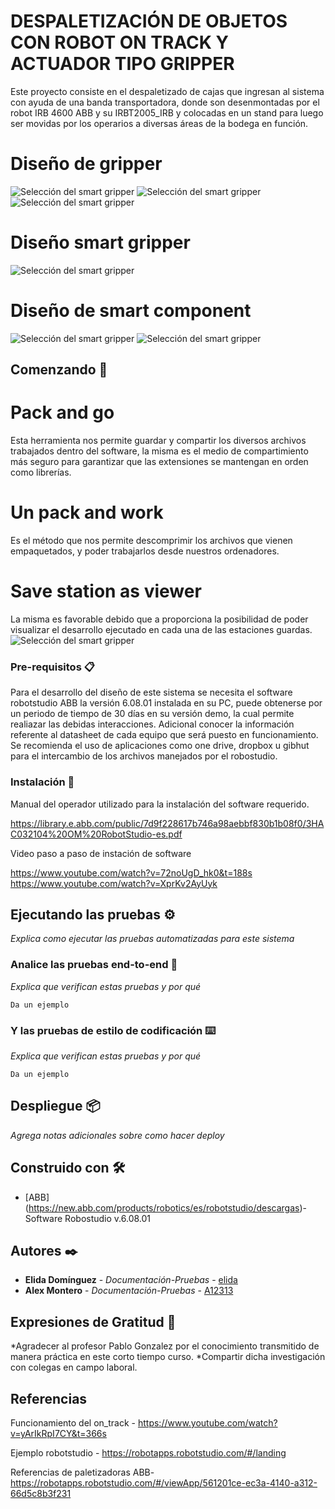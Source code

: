 
# DESPALETIZACIÓN DE OBJETOS CON ROBOT ON TRACK Y ACTUADOR TIPO GRIPPER

Este proyecto consiste en el despaletizado de cajas que ingresan al sistema con ayuda de una banda transportadora, donde son
desenmontadas por el robot IRB 4600 ABB y su IRBT2005_IRB y colocadas en un stand para luego ser movidas por los operarios a
diversas áreas de la bodega en función.

# Diseño de gripper
![Selección del smart gripper](https://github.com/AI2313/Robot_on_track/blob/master/Dise%C3%B1o%20de%20proyecto/Dise%C3%B1o%20de%20gripper_1.PNG)
![Selección del smart gripper](https://github.com/AI2313/Robot_on_track/blob/master/Dise%C3%B1o%20de%20proyecto/Dise%C3%B1o%20de%20gripper_2.PNG)
![Selección del smart gripper](https://github.com/AI2313/Robot_on_track/blob/master/Dise%C3%B1o%20de%20proyecto/Dise%C3%B1o%20de%20gripper_3.PNG)

# Diseño smart gripper 

![Selección del smart gripper](https://github.com/AI2313/Robot_on_track/blob/master/Dise%C3%B1o%20de%20proyecto/Smartgripper.PNG)

# Diseño de smart component
![Selección del smart gripper](https://github.com/AI2313/Robot_on_track/blob/master/Dise%C3%B1o%20de%20proyecto/Dise%C3%B1o%20de%20smart%20component.PNG)
![Selección del smart gripper](https://github.com/AI2313/Robot_on_track/blob/master/Dise%C3%B1o%20de%20proyecto/Dise%C3%B1o%20de%20smart%20component_1.PNG)

## Comenzando 🚀

# Pack and go
Esta herramienta nos permite guardar y compartir los diversos archivos trabajados dentro del software, la misma es el medio de compartimiento más seguro para garantizar que las extensiones se mantengan en orden como librerías.

# Un pack and work 
Es el método que nos permite descomprimir los archivos que vienen empaquetados, y poder trabajarlos desde nuestros ordenadores.

# Save station as viewer
La misma es favorable debido que a proporciona la posibilidad de poder visualizar el desarrollo ejecutado en cada una de las estaciones guardas.
![Selección del smart gripper](https://github.com/AI2313/Robot_on_track/blob/master/Dise%C3%B1o%20de%20proyecto/Pack%20and%20GO.PNG)


### Pre-requisitos 📋

Para el desarrollo del diseño de este sistema se necesita el software robotstudio ABB la versión 6.08.01 instalada en su PC,
puede obtenerse por un periodo de tiempo de 30 días en su versión demo, la cual permite realiazar las debidas interacciones.
Adicional conocer la información referente al datasheet de cada equipo que será puesto en funcionamiento. Se recomienda el uso de aplicaciones 
como one drive, dropbox u gibhut para el intercambio de los archivos manejados por el robostudio.
 
### Instalación 🔧

Manual del operador utilizado para la instalación del software requerido.

https://library.e.abb.com/public/7d9f228617b746a98aebbf830b1b08f0/3HAC032104%20OM%20RobotStudio-es.pdf

Video paso a paso de instación de software

https://www.youtube.com/watch?v=72noUgD_hk0&t=188s
https://www.youtube.com/watch?v=XprKv2AyUyk


## Ejecutando las pruebas ⚙️

_Explica como ejecutar las pruebas automatizadas para este sistema_

### Analice las pruebas end-to-end 🔩

_Explica que verifican estas pruebas y por qué_

```
Da un ejemplo
```

### Y las pruebas de estilo de codificación ⌨️

_Explica que verifican estas pruebas y por qué_

```
Da un ejemplo
```

## Despliegue 📦

_Agrega notas adicionales sobre como hacer deploy_

## Construido con 🛠️

* [ABB] (https://new.abb.com/products/robotics/es/robotstudio/descargas)- Software Robostudio v.6.08.01

## Autores ✒️

* **Elida Domínguez** - *Documentación-Pruebas* - [elida](https://github.com/elida1412)
* **Alex Montero** - *Documentación-Pruebas* - [A12313](https://github.com/A12313)

## Expresiones de Gratitud 🎁

*Agradecer al profesor Pablo Gonzalez por el conocimiento transmitido de manera práctica en este corto tiempo curso.
*Compartir dicha investigación con colegas en campo laboral.

## Referencias 

Funcionamiento del on_track - https://www.youtube.com/watch?v=yArIkRpI7CY&t=366s

Ejemplo robotstudio - https://robotapps.robotstudio.com/#/landing
 
Referencias de paletizadoras ABB- https://robotapps.robotstudio.com/#/viewApp/561201ce-ec3a-4140-a312-66d5c8b3f231
